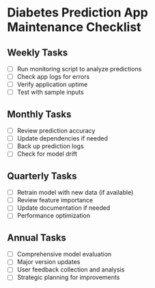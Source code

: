 # Diabetes Prediction App Maintenance Checklist

## Weekly Tasks
- [ ] Run monitoring script to analyze predictions
- [ ] Check app logs for errors
- [ ] Verify application uptime
- [ ] Test with sample inputs

## Monthly Tasks
- [ ] Review prediction accuracy
- [ ] Update dependencies if needed
- [ ] Back up prediction logs
- [ ] Check for model drift

## Quarterly Tasks
- [ ] Retrain model with new data (if available)
- [ ] Review feature importance
- [ ] Update documentation if needed
- [ ] Performance optimization

## Annual Tasks
- [ ] Comprehensive model evaluation
- [ ] Major version updates
- [ ] User feedback collection and analysis
- [ ] Strategic planning for improvements
